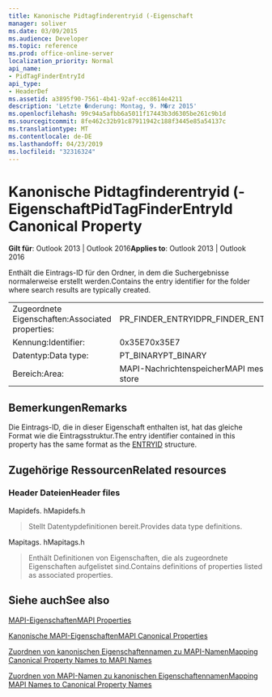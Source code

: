 ```yaml
---
title: Kanonische Pidtagfinderentryid (-Eigenschaft
manager: soliver
ms.date: 03/09/2015
ms.audience: Developer
ms.topic: reference
ms.prod: office-online-server
localization_priority: Normal
api_name:
- PidTagFinderEntryId
api_type:
- HeaderDef
ms.assetid: a3895f90-7561-4b41-92af-ecc8614e4211
description: 'Letzte �nderung: Montag, 9. M�rz 2015'
ms.openlocfilehash: 99c94a5afbb6a5011f17443b3d6305be261c9b1d
ms.sourcegitcommit: 8fe462c32b91c87911942c188f3445e85a54137c
ms.translationtype: MT
ms.contentlocale: de-DE
ms.lasthandoff: 04/23/2019
ms.locfileid: "32316324"
---
```

# <a name="pidtagfinderentryid-canonical-property"></a><span data-ttu-id="cca6a-103">Kanonische Pidtagfinderentryid (-Eigenschaft</span><span class="sxs-lookup"><span data-stu-id="cca6a-103">PidTagFinderEntryId Canonical Property</span></span>

  
  
<span data-ttu-id="cca6a-104">**Gilt für**: Outlook 2013 | Outlook 2016</span><span class="sxs-lookup"><span data-stu-id="cca6a-104">**Applies to**: Outlook 2013 | Outlook 2016</span></span> 
  
<span data-ttu-id="cca6a-105">Enthält die Eintrags-ID für den Ordner, in dem die Suchergebnisse normalerweise erstellt werden.</span><span class="sxs-lookup"><span data-stu-id="cca6a-105">Contains the entry identifier for the folder where search results are typically created.</span></span>
  
|||
|:-----|:-----|
|<span data-ttu-id="cca6a-106">Zugeordnete Eigenschaften:</span><span class="sxs-lookup"><span data-stu-id="cca6a-106">Associated properties:</span></span>  <br/> |<span data-ttu-id="cca6a-107">PR_FINDER_ENTRYID</span><span class="sxs-lookup"><span data-stu-id="cca6a-107">PR_FINDER_ENTRYID</span></span>  <br/> |
|<span data-ttu-id="cca6a-108">Kennung:</span><span class="sxs-lookup"><span data-stu-id="cca6a-108">Identifier:</span></span>  <br/> |<span data-ttu-id="cca6a-109">0x35E7</span><span class="sxs-lookup"><span data-stu-id="cca6a-109">0x35E7</span></span>  <br/> |
|<span data-ttu-id="cca6a-110">Datentyp:</span><span class="sxs-lookup"><span data-stu-id="cca6a-110">Data type:</span></span>  <br/> |<span data-ttu-id="cca6a-111">PT_BINARY</span><span class="sxs-lookup"><span data-stu-id="cca6a-111">PT_BINARY</span></span>  <br/> |
|<span data-ttu-id="cca6a-112">Bereich:</span><span class="sxs-lookup"><span data-stu-id="cca6a-112">Area:</span></span>  <br/> |<span data-ttu-id="cca6a-113">MAPI-Nachrichtenspeicher</span><span class="sxs-lookup"><span data-stu-id="cca6a-113">MAPI message store</span></span>  <br/> |
   
## <a name="remarks"></a><span data-ttu-id="cca6a-114">Bemerkungen</span><span class="sxs-lookup"><span data-stu-id="cca6a-114">Remarks</span></span>

<span data-ttu-id="cca6a-115">Die Eintrags-ID, die in dieser Eigenschaft enthalten ist, [](entryid.md) hat das gleiche Format wie die Eintragsstruktur.</span><span class="sxs-lookup"><span data-stu-id="cca6a-115">The entry identifier contained in this property has the same format as the [ENTRYID](entryid.md) structure.</span></span> 
  
## <a name="related-resources"></a><span data-ttu-id="cca6a-116">Zugehörige Ressourcen</span><span class="sxs-lookup"><span data-stu-id="cca6a-116">Related resources</span></span>

### <a name="header-files"></a><span data-ttu-id="cca6a-117">Header Dateien</span><span class="sxs-lookup"><span data-stu-id="cca6a-117">Header files</span></span>

<span data-ttu-id="cca6a-118">Mapidefs. h</span><span class="sxs-lookup"><span data-stu-id="cca6a-118">Mapidefs.h</span></span>
  
> <span data-ttu-id="cca6a-119">Stellt Datentypdefinitionen bereit.</span><span class="sxs-lookup"><span data-stu-id="cca6a-119">Provides data type definitions.</span></span>
    
<span data-ttu-id="cca6a-120">Mapitags. h</span><span class="sxs-lookup"><span data-stu-id="cca6a-120">Mapitags.h</span></span>
  
> <span data-ttu-id="cca6a-121">Enthält Definitionen von Eigenschaften, die als zugeordnete Eigenschaften aufgelistet sind.</span><span class="sxs-lookup"><span data-stu-id="cca6a-121">Contains definitions of properties listed as associated properties.</span></span>
    
## <a name="see-also"></a><span data-ttu-id="cca6a-122">Siehe auch</span><span class="sxs-lookup"><span data-stu-id="cca6a-122">See also</span></span>



[<span data-ttu-id="cca6a-123">MAPI-Eigenschaften</span><span class="sxs-lookup"><span data-stu-id="cca6a-123">MAPI Properties</span></span>](mapi-properties.md)
  
[<span data-ttu-id="cca6a-124">Kanonische MAPI-Eigenschaften</span><span class="sxs-lookup"><span data-stu-id="cca6a-124">MAPI Canonical Properties</span></span>](mapi-canonical-properties.md)
  
[<span data-ttu-id="cca6a-125">Zuordnen von kanonischen Eigenschaftennamen zu MAPI-Namen</span><span class="sxs-lookup"><span data-stu-id="cca6a-125">Mapping Canonical Property Names to MAPI Names</span></span>](mapping-canonical-property-names-to-mapi-names.md)
  
[<span data-ttu-id="cca6a-126">Zuordnen von MAPI-Namen zu kanonischen Eigenschaftennamen</span><span class="sxs-lookup"><span data-stu-id="cca6a-126">Mapping MAPI Names to Canonical Property Names</span></span>](mapping-mapi-names-to-canonical-property-names.md)

